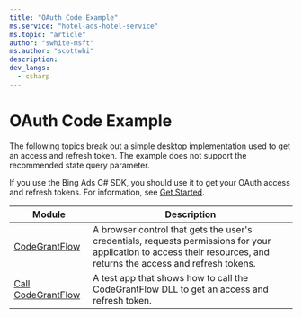 ```yaml
---
title: "OAuth Code Example"
ms.service: "hotel-ads-hotel-service"
ms.topic: "article"
author: "swhite-msft"
ms.author: "scottwhi"
description: 
dev_langs:
  - csharp
---
```

# OAuth Code Example
The following topics break out a simple desktop implementation used to get an access and refresh token. The example does not support the recommended state query parameter.

If you use the Bing Ads C# SDK, you should use it to get your OAuth access and refresh tokens. For information, see [Get Started](../transaction-message/get-started.md).

|Module|Description
|-|-
|[CodeGrantFlow](../hotel-service/code-example-codegrantflow.md)|A browser control that gets the user's credentials, requests permissions for your application to access their resources, and returns the access and refresh tokens.
|[Call CodeGrantFlow](../hotel-service/code-example-call-codegrantflow.md)|A test app that shows how to call the CodeGrantFlow DLL to get an access and refresh token.
